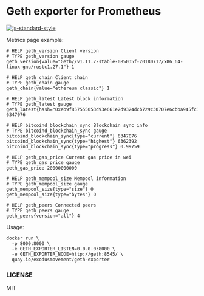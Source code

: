 # Geth exporter for Prometheus

[![js-standard-style](https://cdn.rawgit.com/feross/standard/master/badge.svg)](https://github.com/feross/standard)

Metrics page example:

```
# HELP geth_version Client version
# TYPE geth_version gauge
geth_version{value="Geth//v1.11.7-stable-085035f-20180717/x86_64-linux-gnu/rustc1.27.1"} 1

# HELP geth_chain Client chain
# TYPE geth_chain gauge
geth_chain{value="ethereum classic"} 1

# HELP geth_latest Latest block information
# TYPE geth_latest gauge
geth_latest{hash="0xeb9f857555053d93e661e2d9324dcb729c30707e6cbba945fc19f89f4bd73ebc"} 6347076

# HELP bitcoind_blockchain_sync Blockchain sync info
# TYPE bitcoind_blockchain_sync gauge
bitcoind_blockchain_sync{type="current"} 6347076
bitcoind_blockchain_sync{type="highest"} 6362392
bitcoind_blockchain_sync{type="progress"} 0.99759

# HELP geth_gas_price Current gas price in wei
# TYPE geth_gas_price gauge
geth_gas_price 20000000000

# HELP geth_mempool_size Mempool information
# TYPE geth_mempool_size gauge
geth_mempool_size{type="size"} 0
geth_mempool_size{type="bytes"} 0

# HELP geth_peers Connected peers
# TYPE geth_peers gauge
geth_peers{version="all"} 4
```

Usage:

```
docker run \
  -p 8000:8000 \
  -e GETH_EXPORTER_LISTEN=0.0.0.0:8000 \
  -e GETH_EXPORTER_NODE=http://geth:8545/ \
  quay.io/exodusmovement/geth-exporter
```

### LICENSE

MIT
